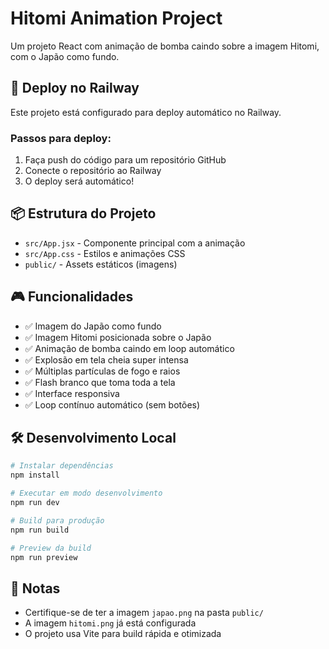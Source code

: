 # Hitomi Animation Project

Um projeto React com animação de bomba caindo sobre a imagem Hitomi, com o Japão como fundo.

## 🚀 Deploy no Railway

Este projeto está configurado para deploy automático no Railway.

### Passos para deploy:

1. Faça push do código para um repositório GitHub
2. Conecte o repositório ao Railway
3. O deploy será automático!

## 📦 Estrutura do Projeto

- `src/App.jsx` - Componente principal com a animação
- `src/App.css` - Estilos e animações CSS
- `public/` - Assets estáticos (imagens)

## 🎮 Funcionalidades

- ✅ Imagem do Japão como fundo
- ✅ Imagem Hitomi posicionada sobre o Japão
- ✅ Animação de bomba caindo em loop automático
- ✅ Explosão em tela cheia super intensa
- ✅ Múltiplas partículas de fogo e raios
- ✅ Flash branco que toma toda a tela
- ✅ Interface responsiva
- ✅ Loop contínuo automático (sem botões)

## 🛠️ Desenvolvimento Local

```bash
# Instalar dependências
npm install

# Executar em modo desenvolvimento
npm run dev

# Build para produção
npm run build

# Preview da build
npm run preview
```

## 📝 Notas

- Certifique-se de ter a imagem `japao.png` na pasta `public/`
- A imagem `hitomi.png` já está configurada
- O projeto usa Vite para build rápida e otimizada
